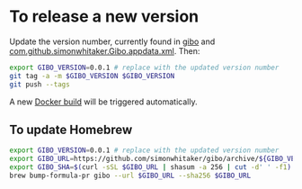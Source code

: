 # To release a new version

Update the version number, currently found in [gibo](./gibo) and [com.github.simonwhitaker.Gibo.appdata.xml](misc/com.github.simonwhitaker.Gibo.appdata.xml). Then:

```sh
export GIBO_VERSION=0.0.1 # replace with the updated version number
git tag -a -m $GIBO_VERSION $GIBO_VERSION
git push --tags
```

A new [Docker build](https://hub.docker.com/repository/docker/simonwhitaker/gibo/builds) will be triggered automatically.

## To update Homebrew

```sh
export GIBO_VERSION=0.0.1 # replace with the updated version number
export GIBO_URL=https://github.com/simonwhitaker/gibo/archive/${GIBO_VERSION}.tar.gz
export GIBO_SHA=$(curl -sSL $GIBO_URL | shasum -a 256 | cut -d' ' -f1)
brew bump-formula-pr gibo --url $GIBO_URL --sha256 $GIBO_URL
```
